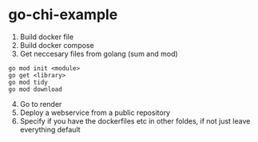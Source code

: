 # go-chi-example

1. Build docker file
2. Build docker compose
3. Get neccesary files from golang (sum and mod)

```
go mod init <module>
go get <library>
go mod tidy
go mod download
```

4. Go to render
5. Deploy a webservice from a public repository
6. Specify if you have the dockerfiles etc in other foldes, if not just leave everything default
